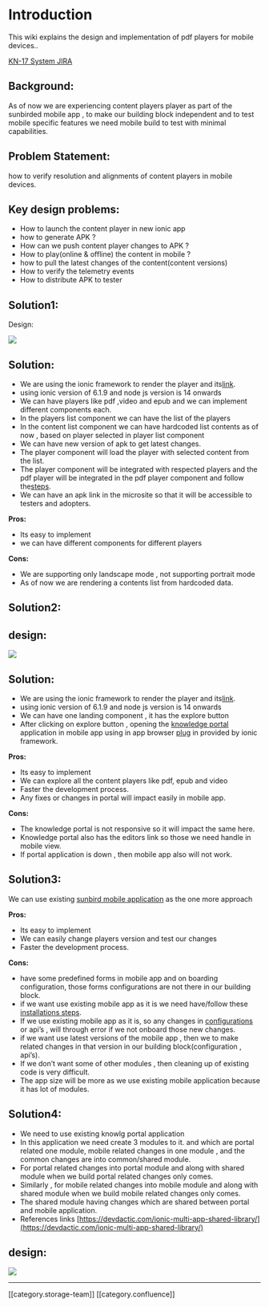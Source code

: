 # Introduction

This wiki explains the design and implementation of pdf players for mobile devices..

[KN-17 System JIRA](https://browse/KN-17)

## Background:

As of now we are experiencing content players player as part of the sunbirded mobile app , to make our building block independent and to test mobile specific features we need mobile build to test with minimal capabilities.

## Problem Statement:

how to verify resolution and alignments of content players in mobile devices.

## Key design problems:

* How to launch the content player in new ionic app
* how to generate APK ?
* How can we push content player changes to APK ?
* How to play(online & offline) the content in mobile ?
* how to pull the latest changes of the content(content versions)
* How to verify the telemetry events
* How to distribute APK to tester

## Solution1:

Design:

![](<../../../../../../Design/sbdesign-kw-td-des3/images/storage/Flowcharts (1).png>)

## Solution:

* We are using the ionic framework to render the player and its[link](https://ionicframework.com/docs/intro/cli).
* using ionic version of 6.1.9 and node js version is 14 onwards
* We can have players like pdf ,video and epub and we can implement different components each.
* In the players list component we can have the list of the players
* In the content list component we can have hardcoded list contents as of now , based on player selected in player list component
* We can have new version of apk to get latest changes.
* The player component will load the player with selected content from the list.
* The player component will be integrated with respected players and the pdf player will be integrated in the pdf player component and follow the[steps](https://github.com/project-sunbird/sunbird-pdf-player#pdf-player-library-for-sunbird-platform).
* We can have an apk link in the microsite so that it will be accessible to testers and adopters.

**Pros:**

* Its easy to implement
* we can have different components for different players

**Cons:**

* We are supporting only landscape mode , not supporting portrait mode
* As of now we are rendering a contents list from hardcoded data.

## Solution2:

## design:

![](<../../../../../../Design/sbdesign-kw-td-des3/images/storage/Flowcharts - Page 2.png>)

## Solution:

* We are using the ionic framework to render the player and its[link](https://ionicframework.com/docs/intro/cli).
* using ionic version of 6.1.9 and node js version is 14 onwards
* We can have one landing component , it has the explore button
* After clicking on explore button , opening the [knowledge portal](https://dev.knowlg.sunbird.org/) application in mobile app using in app browser [plug](https://ionicframework.com/docs/native/in-app-browser/#angular) in provided by ionic framework.

**Pros:**

* Its easy to implement
* We can explore all the content players like pdf, epub and video
* Faster the development process.
* Any fixes or changes in portal will impact easily in mobile app.

**Cons:**

* The knowledge portal is not responsive so it will impact the same here.
* Knowledge portal also has the editors link so those we need handle in mobile view.
* If portal application is down , then mobile app also will not work.

## Solution3:

We can use existing [sunbird mobile application](https://github.com/Sunbird-Ed/SunbirdEd-mobile-app) as the one more approach

**Pros:**

* Its easy to implement
* We can easily change players version and test our changes
* Faster the development process.

**Cons:**

* have some predefined forms in mobile app and on boarding configuration, those forms configurations are not there in our building block.
* if we want use existing mobile app as it is we need have/follow these[ installations steps](http://docs.sunbird.org/latest/developer-docs/mobile-app-installation/).
* If we use existing mobile app as it is, so any changes in [configurations](http://docs.sunbird.org/latest/developer-docs/mobile-app-installation/mobile\_app\_forms/index.html) or api’s , will through error if we not onboard those new changes.
* if we want use latest versions of the mobile app , then we to make related changes in that version in our building block(configuration , api’s).
* If we don’t want some of other modules , then cleaning up of existing code is very difficult.
* The app size will be more as we use existing mobile application because it has lot of modules.

## Solution4:

* We need to use existing knowlg portal application
* In this application we need create 3 modules to it. and which are portal related one module, mobile related changes in one module , and the common changes are into common/shared module.
* For portal related changes into portal module and along with shared module when we build portal related changes only comes.
* Similarly , for mobile related changes into mobile module and along with shared module when we build mobile related changes only comes.
* The shared module having changes which are shared between portal and mobile application.
* References links [https://devdactic.com/ionic-multi-app-shared-library/](https://devdactic.com/ionic-multi-app-shared-library/)

## design:

![](../../../../../../Design/sbdesign-kw-td-des3/images/storage/KnowlgPdfPlayerdrawio-Page-4.drawio.png)

***

\[\[category.storage-team]] \[\[category.confluence]]
